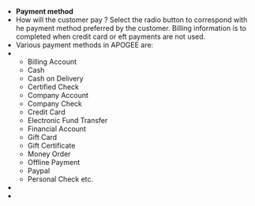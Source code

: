 - **Payment method**
- How will the customer pay ? Select the radio button to correspond with he payment method preferred by the customer.
  Billing information is to completed when credit card or eft payments are not used.
- Various payment methods in APOGEE are:
- <ul><li>Billing Account</li><li>Cash</li><li>Cash on Delivery</li><li>Certified Check</li><li>Company Account</li><li>Company Check</li><li>Credit Card</li><li>Electronic Fund Transfer</li><li>Financial Account</li><li>Gift Card</li><li>Gift Certificate</li><li>Money Order</li><li>Offline Payment</li><li>Paypal</li><li>Personal Check etc.</li></ul>
-
-